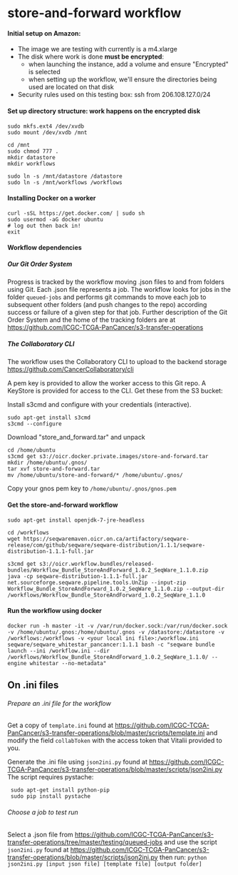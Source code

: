# store-and-forward workflow

#### Initial setup on Amazon:
  - The image we are testing with currently is a m4.xlarge
  - The disk where work is done **must be encrypted**:
      - when launching the instance, add a volume and ensure "Encrypted" is selected
      - when setting up the workflow, we'll ensure the directories being used are located on that disk
  - Security rules used on this testing box: ssh from 206.108.127.0/24

#### Set up directory structure: work happens on the encrypted disk
```
sudo mkfs.ext4 /dev/xvdb
sudo mount /dev/xvdb /mnt

cd /mnt
sudo chmod 777 .
mkdir datastore
mkdir workflows

sudo ln -s /mnt/datastore /datastore
sudo ln -s /mnt/workflows /workflows
```  

#### Installing Docker on a worker
```
curl -sSL https://get.docker.com/ | sudo sh
sudo usermod -aG docker ubuntu
# log out then back in!
exit
```

#### Workflow dependencies
##### Our Git Order System
Progress is tracked by the workflow moving .json files to and from folders using Git. Each .json file represents a job. The workflow looks for jobs in the folder `queued-jobs` and performs git commands to move each job to subsequent other folders (and push changes to the repo) according success or failure of a given step for that job.
Further description of the Git Order System and the home of the tracking folders are at https://github.com/ICGC-TCGA-PanCancer/s3-transfer-operations

##### The Collaboratory CLI
The workflow uses the Collaboratory CLI to upload to the backend storage
https://github.com/CancerCollaboratory/cli

A pem key is provided to allow the worker access to this Git repo.
A KeyStore is provided for access to the CLI.
Get these from the S3 bucket:

Install s3cmd and configure with your credentials (interactive).
```
sudo apt-get install s3cmd
s3cmd --configure
```
Download "store_and_forward.tar" and unpack
```
cd /home/ubuntu
s3cmd get s3://oicr.docker.private.images/store-and-forward.tar
mkdir /home/ubuntu/.gnos/
tar xvf store-and-forward.tar
mv /home/ubuntu/store-and-forward/* /home/ubuntu/.gnos/
```
Copy your gnos pem key to `/home/ubuntu/.gnos/gnos.pem`


#### Get the store-and-forward workflow
```
sudo apt-get install openjdk-7-jre-headless

cd /workflows
wget https://seqwaremaven.oicr.on.ca/artifactory/seqware-release/com/github/seqware/seqware-distribution/1.1.1/seqware-distribution-1.1.1-full.jar

s3cmd get s3://oicr.workflow.bundles/released-bundles/Workflow_Bundle_StoreAndForward_1.0.2_SeqWare_1.1.0.zip
java -cp seqware-distribution-1.1.1-full.jar net.sourceforge.seqware.pipeline.tools.UnZip --input-zip Workflow_Bundle_StoreAndForward_1.0.2_SeqWare_1.1.0.zip --output-dir /workflows/Workflow_Bundle_StoreAndForward_1.0.2_SeqWare_1.1.0
```

#### Run the workflow using docker
```
docker run -h master -it -v /var/run/docker.sock:/var/run/docker.sock -v /home/ubuntu/.gnos:/home/ubuntu/.gnos -v /datastore:/datastore -v /workflows:/workflows -v <your local ini file>:/workflow.ini seqware/seqware_whitestar_pancancer:1.1.1 bash -c "seqware bundle launch --ini /workflow.ini --dir /workflows/Workflow_Bundle_StoreAndForward_1.0.2_SeqWare_1.1.0/ --engine whitestar --no-metadata"
```

## On .ini files
###### Prepare an .ini file for the workflow
Get a copy of `template.ini` found at https://github.com/ICGC-TCGA-PanCancer/s3-transfer-operations/blob/master/scripts/template.ini and modify the field `collabToken` with the access token that Vitalii provided to you.

Generate the .ini file using `json2ini.py` found at https://github.com/ICGC-TCGA-PanCancer/s3-transfer-operations/blob/master/scripts/json2ini.py
The script requires pystache:
```
 sudo apt-get install python-pip
 sudo pip install pystache
```

###### Choose a job to test run
Select a .json file from https://github.com/ICGC-TCGA-PanCancer/s3-transfer-operations/tree/master/testing/queued-jobs
and use the script `json2ini.py` found at https://github.com/ICGC-TCGA-PanCancer/s3-transfer-operations/blob/master/scripts/json2ini.py then run:
`python json2ini.py [input json file] [template file] [output folder]`
